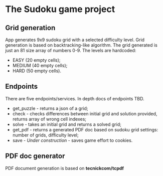 # The Sudoku game project

## Grid generation
App generates 9x9 sudoku grid with a selected difficulty level. 
Grid generation is based on backtracking-like algorithm.
The grid generated is just an 81 size array of numbers 0-9.
The levels are hardcoded:
 * EASY (20 empty cells);
 * MEDIUM (40 empty cells);
 * HARD (50 empty cells).

 ## Endpoints
There are five endpoints/services. In depth docs of endpoints TBD.
* get_puzzle - returns a json of a grid;
* check - checks differences between initial grid and solution provided, returns array of wrong cell indexes;
* solve - takes an initial grid and returns a solved grid;
* get_pdf - returns a generated PDF doc based on sudoku grid settings: number of grids, difficulty level;
* save - *Under construction* - saves game effort to cookies.

## PDF doc generator
PDF document generation is based on **tecnickcom/tcpdf**

